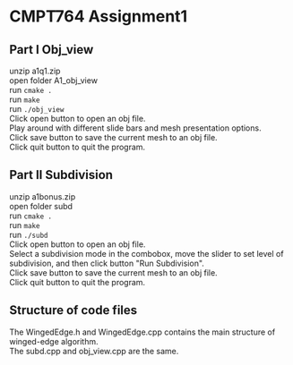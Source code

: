 # CMPT764 Assignment1

## Part I Obj_view 
unzip a1q1.zip  
open folder A1_obj_view   
run ```cmake . ```  
run ```make```   
run ```./obj_view```   
Click open button to open an obj file.   
Play around with different slide bars and mesh presentation options.   
Click save button to save the current mesh to an obj file.    
Click quit button to quit the program.    

## Part II Subdivision   
unzip a1bonus.zip      
open folder subd        
run ```cmake . ```          
run ```make```         
run ```./subd```          
Click open button to open an obj file.      
Select a subdivision mode in the combobox, move the slider to set level of subdivision, and then click button "Run Subdivision".        
Click save button to save the current mesh to an obj file.           
Click quit button to quit the program.          

## Structure of code files        
The WingedEdge.h and WingedEdge.cpp contains the main structure of winged-edge algorithm.           
The subd.cpp and obj_view.cpp are the same.            
